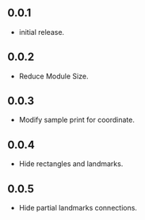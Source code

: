 ## 0.0.1

* initial release.

## 0.0.2

* Reduce Module Size.

## 0.0.3

* Modify sample print for coordinate.

## 0.0.4

* Hide rectangles and landmarks.

## 0.0.5

* Hide partial landmarks connections.
